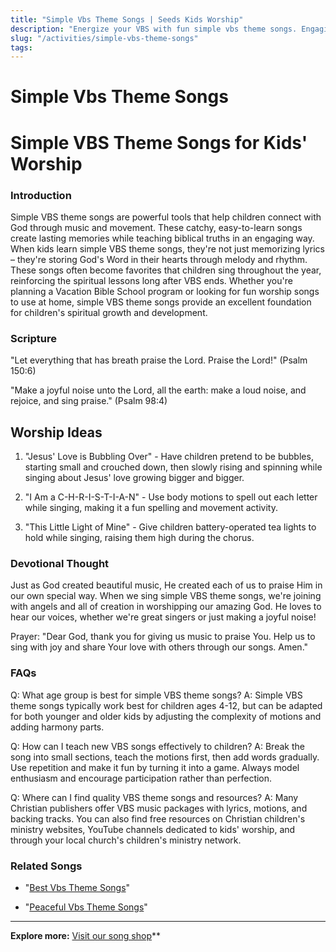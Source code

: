 ```yaml
---
title: "Simple Vbs Theme Songs | Seeds Kids Worship"
description: "Energize your VBS with fun simple vbs theme songs. Engaging worship music and activities for summer children's ministry."
slug: "/activities/simple-vbs-theme-songs"
tags:
---
```


# Simple Vbs Theme Songs

# Simple VBS Theme Songs for Kids' Worship

### Introduction
Simple VBS theme songs are powerful tools that help children connect with God through music and movement. These catchy, easy-to-learn songs create lasting memories while teaching biblical truths in an engaging way. When kids learn simple VBS theme songs, they're not just memorizing lyrics – they're storing God's Word in their hearts through melody and rhythm. These songs often become favorites that children sing throughout the year, reinforcing the spiritual lessons long after VBS ends. Whether you're planning a Vacation Bible School program or looking for fun worship songs to use at home, simple VBS theme songs provide an excellent foundation for children's spiritual growth and development.

### Scripture
"Let everything that has breath praise the Lord. Praise the Lord!" (Psalm 150:6)

"Make a joyful noise unto the Lord, all the earth: make a loud noise, and rejoice, and sing praise." (Psalm 98:4)

## Worship Ideas
1. "Jesus' Love is Bubbling Over" - Have children pretend to be bubbles, starting small and crouched down, then slowly rising and spinning while singing about Jesus' love growing bigger and bigger.

2. "I Am a C-H-R-I-S-T-I-A-N" - Use body motions to spell out each letter while singing, making it a fun spelling and movement activity.

3. "This Little Light of Mine" - Give children battery-operated tea lights to hold while singing, raising them high during the chorus.

### Devotional Thought
Just as God created beautiful music, He created each of us to praise Him in our own special way. When we sing simple VBS theme songs, we're joining with angels and all of creation in worshipping our amazing God. He loves to hear our voices, whether we're great singers or just making a joyful noise!

Prayer: "Dear God, thank you for giving us music to praise You. Help us to sing with joy and share Your love with others through our songs. Amen."

### FAQs
Q: What age group is best for simple VBS theme songs?
A: Simple VBS theme songs typically work best for children ages 4-12, but can be adapted for both younger and older kids by adjusting the complexity of motions and adding harmony parts.

Q: How can I teach new VBS songs effectively to children?
A: Break the song into small sections, teach the motions first, then add words gradually. Use repetition and make it fun by turning it into a game. Always model enthusiasm and encourage participation rather than perfection.

Q: Where can I find quality VBS theme songs and resources?
A: Many Christian publishers offer VBS music packages with lyrics, motions, and backing tracks. You can also find free resources on Christian children's ministry websites, YouTube channels dedicated to kids' worship, and through your local church's children's ministry network.

### Related Songs

- "[Best Vbs Theme Songs](/activities/best-vbs-theme-songs/)"

- "[Peaceful Vbs Theme Songs](/activities/peaceful-vbs-theme-songs/)"

---

**Explore more:** [Visit our song shop](https://seedskidsworship.com/shop)**

<!-- Schema Markup -->
<script type="application/ld+json">
{
  "@context": "https://schema.org",
  "@type": "MusicRecording",
  "name": "Simple Vbs Theme Songs",
  "byArtist": {
    "@type": "MusicGroup",
    "name": "Seeds Kids Worship"
  },
  "isFamilyFriendly": true,
  "url": "https://seedskidsworship.com/activities/simple-vbs-theme-songs/"
}
</script>